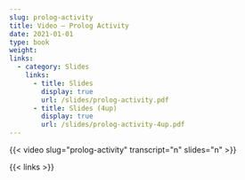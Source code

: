 ```yaml
---
slug: prolog-activity
title: Video — Prolog Activity
date: 2021-01-01
type: book
weight:
links:
  - category: Slides
    links:
      - title: Slides
        display: true
        url: /slides/prolog-activity.pdf
      - title: Slides (4up)
        display: true
        url: /slides/prolog-activity-4up.pdf
---
```

{{< video slug="prolog-activity" transcript="n" slides="n" >}}

{{< links >}}

